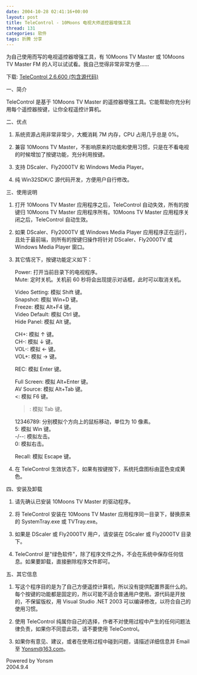 ```yaml
---
date: 2004-10-28 02:41:16+00:00
layout: post
title: TeleControl - 10Moons 电视大师遥控器增强工具
thread: 131
categories: 软件
tags: 折腾 分享
---
```


  
为自己使用而写的电视遥控器增强工具，有 10Moons TV Master 或 10Moons TV Master FM 的人可以试试看。我自己觉得非常非常方便……

  


下载: [TeleControl 2.6.600 (包含源代码)](/assets/1098873491.rar)

  


一、简介

  


   TeleControl 是基于 10Moons TV Master 的遥控器增强工具。它能帮助你充分利用每个遥控器按键，让你全程遥控计算机。

  


  
二、优点

  


   1. 系统资源占用非常非常少，大概消耗 7M 内存，CPU 占用几乎总是 0%。

  


   2. 兼容 10Moons TV Master，不影响原来的功能和使用习惯，只是在不看电视的时候增加了按键功能，充分利用按键。

  


   3. 支持 DScaler、Fly2000TV 和 Windows Media Player。

  


   4. 纯 Win32SDK/C 源代码开发，方便用户自行修改。

<!-- more -->  


  
三、使用说明

  


   1. 打开 10Moons TV Master 应用程序之后，TeleControl 自动失效，所有的按键归 10Moons TV Master 应用程序所有。10Moons TV Master 应用程序关闭之后，TeleControl 自动生效。

  


   2. 如果 DScaler、Fly2000TV 或 Windows Media Player 应用程序正在运行，且处于最前端，则所有的按键归操作将针对 DScaler、Fly2000TV 或 Windows Media Player 窗口。

  


   3. 其它情况下，按键功能定义如下：

  


       Power:          打开当前目录下的电视程序。  
       Mute:           定时关机。关机前 60 秒将会出现提示对话框，此时可以取消关机。

  


       Video Setting:  模拟 Shift 键。  
       Snapshot:       模拟 Win+D 键。  
       Freeze:         模拟 Alt+F4 键。  
       Video Default:  模拟 Ctrl 键。  
       Hide Panel:     模拟 Alt 键。

  


       CH+:            模拟 ↑ 键。  
       CH-:            模拟 ↓ 键。  
       VOL-:           模拟 <- 键。  
       VOL+:           模拟 -> 键。

  


       REC:            模拟 Enter 键。

  


       Full Screen:    模拟 Alt+Enter 键。  
       AV Source:      模拟 Alt+Tab 键。  
       <:              模拟 F6 键。  
       >:              模拟 Tab 键。

  


       12346789:       分别模拟个方向上的鼠标移动，单位为 10 像素。  
       5:              模拟 Win 键。  
       -/--:           模拟左击。  
       0:              模拟右击。

  


       Recall:         模拟 Escape 键。

  


   4. 在 TeleControl 生效状态下，如果有按键按下，系统托盘图标由蓝色变成黄色。

  


  
四、安装及卸载

  


   1. 请先确认已安装 10Moons TV Master 的驱动程序。

  


   2. 将 TeleControl 安装在 10Moons TV Master 应用程序同一目录下，替换原来的 SystemTray.exe 或 TVTray.exe。

  


   3. 如果是 DScaler 或 Fly2000TV 用户，请安装在 DScaler 或 Fly2000TV 目录下。

  


   4. TeleControl 是"绿色软件"，除了程序文件之外，不会在系统中保存任何信息。如果要卸载，直接删除程序文件即可。

  


  
五、其它信息

  


   1. 写这个程序目的是为了自己方便遥控计算机，所以没有提供配置界面什么的。每个按键的功能都是固定的，所以可能不适合普通用户使用。源代码是开放的，不保留版权，用 Visual Studio .NET 2003 可以编译修改，以符合自己的使用习惯。

  


   2. 使用 TeleControl 纯属你自己的选择，作者不对使用过程中产生的任何问题法律负责，如果你不同意此项，请不要使用 TeleControl。

  


   3. 如果你有意见、建议，或者在使用过程中碰到问题，请描述详细信息并 Email 至 [Yonsm@163.com](mailto:Yonsm@163.com)。

    
Powered by Yonsm  
2004.9.4  


  

